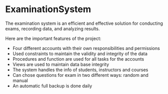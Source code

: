 # ExaminationSystem
The examination system is an efficient and effective solution for conducting exams, recording data, and analyzing results.

Here are the important features of the project:
- Four different accounts with their own responsibilities and permissions
- Used constraints to maintain the validity and integrity of the data
- Procedures and function are used for all tasks for the accounts
- Views are used to maintain data base integrity
- The system handles the info of students, instructors and courses
- Can chose questions for exam in two different ways: random and manual
- An automatic full backup is done daily
